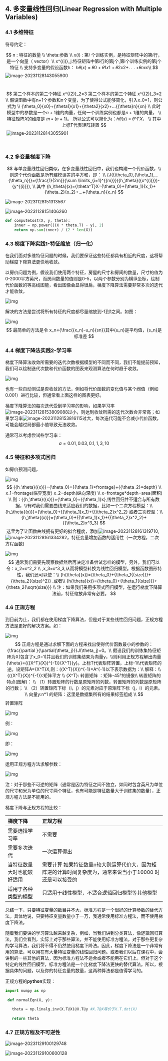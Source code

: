 ## 4. 多变量线性回归(Linear Regression with Multiple Variables)

### 4.1 多维特征

符号约定：


$$
n : 特征的数量 \\
\theta:参数 \\
𝑥(𝑖) : 第𝑖 个训练实例，是特征矩阵中的第𝑖行，是一个向量（ vector）\\
x^{(i)}_j:特征矩阵中第i行的第j个,第i个训练实例的第j个特征 \\
支持多变量的假设函数h： ℎ𝜃(𝑥) = 𝜃0 + 𝜃1𝑥1 + 𝜃2𝑥2+. . . +𝜃𝑛𝑥𝑛\\
$$
![image-20231128143055900](https://raw.githubusercontent.com/kaisersama112/typora_image/master/assetsf32d8d2c2f404f23abffbe12168f5fd0.png)

​	
$$
第二个样本的第二个特征 x^{(2)}_2=3 第二个样本的第三个特征 x^{(2)}_3=2 \\
假设函数中有n+1个参数和n个变量，为了使得公式能够简化，引入x_0=1，则公式为 \\
{\theta_0}{x0}+{\theta1}{x1}+{\theta2}{x2}+...{{\theta}n}{xn} \\
此时模型中的参数是一个𝑛 + 1维的向量，任何一个训练实例也都是𝑛 + 1维的向量， \\
特征矩阵𝑋的维度是 𝑚 ∗ (𝑛 + 1)。 所以公式可以简化为：ℎ𝜃(𝑥) = 𝜃^𝑇𝑋， \\
其中上标𝑇代表矩阵转置
$$
​	![image-20231128143055901](https://raw.githubusercontent.com/kaisersama112/typora_image/master/assetsimage-20231128143055901.png)

​	

### 4.2 多变量梯度下降

$$
与单变量线性回归类似，在多变量线性回归中，我们也构建一个代价函数，\\
则这个代价函数是所有建模误差的平方和，即： \\
{J({\theta_0},{\theta_1},...{\theta_n})}={\frac{1}{2m}}{\sum \limits_{i=1}^{{m}}}({h_\theta}({x^{(i)}})-{y^{(i)}}), \\
其中 {h_\theta}(x)={\theta^T}X={\theta_0}+{\theta_1}{x_1}+{\theta_2}{x_2}+...+{\theta_n}{x_n}
$$

![image-20231128151313567](https://raw.githubusercontent.com/kaisersama112/typora_image/master/assetsimage-20231128151313567.png)

![image-20231128151406260](https://raw.githubusercontent.com/kaisersama112/typora_image/master/assetsimage-20231128151406260.png)

```python
def computeCost(X, y, theta):
    inner = np.power(((X * theta.T) - y), 2)
    return np.sum(inner) / (2 * len(X))	
```



### 4.3 梯度下降实践1-特征缩放（归一化）

在我们面对多维特征问题的时候，我们要保证这些特征都具有相近的尺度，这将帮助梯度下降算法更快地收敛。

以房价问题为例，假设我们使用两个特征，房屋的尺寸和房间的数量，尺寸的值为 0-2000平方英尺，而房间数量的值则是0-5，以两个参数分别为横纵坐标，绘制代价函数的等高线图能，看出图像会显得很扁，梯度下降算法需要非常多次的迭代才能收敛。

![img](https://raw.githubusercontent.com/kaisersama112/typora_image/master/assets966e5a9b00687678374b8221fdd33475.jpg)

解决的方法是尝试将所有特征的尺度都尽量缩放到-1到1之间。如图：

![img](https://raw.githubusercontent.com/kaisersama112/typora_image/master/assetsb8167ff0926046e112acf789dba98057.png)
$$
最简单的方法是令 x_n={\frac{{x_n}-u_n}{sn}}其中{u_n}是平均值，{s_n}是标准差
$$

### 4.4 梯度下降法实践2-学习率

​	梯度下降算法收敛所需要的迭代次数根据模型的不同而不同，我们不能提前预知，我们可以绘制迭代次数和代价函数的图表来观测算法在何时趋于收敛。

![img](https://raw.githubusercontent.com/kaisersama112/typora_image/master/assetscd4e3df45c34f6a8e2bb7cd3a2849e6c.jpg)

也有一些自动测试是否收敛的方法，例如将代价函数的变化值与某个阀值（例如0.001）进行比较，但通常看上面这样的图表更好。

梯度下降算法的每次迭代受到学习率的影响，如果学习率![image-20231128153809088](https://raw.githubusercontent.com/kaisersama112/typora_image/master/assetsimage-20231128153809088.png)过小，则达到收敛所需的迭代次数会非常高；如果学习率![image-20231128153816115](https://raw.githubusercontent.com/kaisersama112/typora_image/master/assetsimage-20231128153816115.png)过大，每次迭代可能不会减小代价函数，可能会越过局部最小值导致无法收敛。

通常可以考虑尝试些学习率：
$$
a=0.01,0.03,0.1,1,3,10
$$

### 4.5 特征和多项式回归

如房价预测问题，

![img](https://raw.githubusercontent.com/kaisersama112/typora_image/master/assets8ffaa10ae1138f1873bc65e1e3657bd4.png)
$$
{{h_\theta}({x})}={\theta_0}+{{\theta_1}*frontage}+{{\theta_2}*depth} \\
x_1=frontage(临界宽度) x_2=depth(纵向深度) \\
x=frontage*depth=area(面积) \\
则：{{h_\theta}({x})}={\theta_0}+{{\theta_1}x},线性回归并不适合与所有数据，\\有时我们需要曲线来适应我们的数据，比如一个二次方程模型：\\
{h_\theta{(x)}}={\theta_0}+{{\theta_1}x_1}+{{\theta_2}x^2_2} 或者三次模型：\\{h_\theta{(x)}}={\theta_0}+{{\theta_1}x_1}+{{\theta_2}x^2_2}+{{\theta_2}x^3_3}
$$
​	这里为了让函数曲线拥有更好的拟合程度，添加![image-20231128161319710](https://raw.githubusercontent.com/kaisersama112/typora_image/master/assetsimage-20231128161319710.png),![image-20231128161334282](https://raw.githubusercontent.com/kaisersama112/typora_image/master/assetsimage-20231128161334282.png)，特征变量增加函数的适用性（一次方程，二次方程函数)

![img](https://raw.githubusercontent.com/kaisersama112/typora_image/master/assets3a47e15258012b06b34d4e05fb3af2cf.jpg)
$$
通常我们需要先观察数据然后再决定准备尝试怎样的模型，另外，我们可以令：x_2=x^2_2 \\
,x_3=x^3_3,从而将模型转换为线性回归模型。根据函数图形特性，我们还可以使：\\
{h{\theta}(x)}={\theta_0}+{\theta_1{(size)}}+{\theta_2{(size)^2}} .或者\\ {h{\theta}(x)}={\theta_0}+{\theta_1{(size)}}+{\theta_2{\sqrt{size}}} \\
注：如果我们采用多项式回归模型，在运行梯度下降算法前，特征缩放非常有必要。
$$

### 4.6 正规方程

到目前为止，我们都在使用梯度下降算法，但是对于某些线性回归问题，正规方程方法是更好的解决方案。如：

![img](https://raw.githubusercontent.com/kaisersama112/typora_image/master/assetsa47ec797d8a9c331e02ed90bca48a24b.png)
$$
正规方程是通过求解下面的方程来找出使得代价函数最小的参数的：{\frac{\partial }{\partial{\theta_j}}}J(\theta_j)=0。\\
 假设我们的训练集特征矩阵为X(包含了x_0=1)并且我们的训练集结果为向量y，\\则利用正规方程解出向量{\theta}={({X^T}{X})^{-1}}{X^T}{y}。上标T代表矩阵转置，上标-1\\代表矩阵的逆。设矩阵A={X^T}X,则：({X^T}{X})^{-1}=A^{-1}以下表示数据为：\\
 解释：\\
 {({X^T}{X})^{-1}}:矩阵平方 \\
 {X^T}: 转置矩阵 ：矩阵-45°的镜像\\
 转置矩阵的特点(图解)： \\
（1）转置矩阵的行数是原矩阵的列数，转置矩阵的列数是原矩阵的行数； \\
（2）转置矩阵下标（i，j）的元素对应于原矩阵下标（j，i）的元素。\\
向量y:n*1 的矩阵：这里是数据集所有的结果标签组成 \\
$$
转置矩阵

![img](https://raw.githubusercontent.com/kaisersama112/typora_image/master/assets20190903151320287.png)

例：

![img](https://raw.githubusercontent.com/kaisersama112/typora_image/master/assets261a11d6bce6690121f26ee369b9e9d1.png)

即：

![img](https://raw.githubusercontent.com/kaisersama112/typora_image/master/assetsc8eedc42ed9feb21fac64e4de8d39a06.png)

运用正规方程方法求解参数：

![img](https://raw.githubusercontent.com/kaisersama112/typora_image/master/assetsb62d24a1f709496a6d7c65f87464e911.jpg)

​	注：对于那些不可逆的矩阵（通常是因为特征之间不独立，如同时包含英尺为单位的尺寸和米为单位的尺寸两个特征，也有可能是特征数量大于训练集的数量），正规方程方法是不能用的。

梯度下降与正规方程的比较：

| 梯度下降                   | 正规方程                                                     |
| :------------------------- | :----------------------------------------------------------- |
| 需要选择学习率             | 不需要                                                       |
| 需要多次迭代               | 一次运算得出                                                 |
| 当特征数量大时也能较好适用 | 需要计算 如果特征数量n较大则运算代价大，因为矩阵逆的计算时间复杂度为，通常来说当小于10000 时还是可以接受的 |
| 适用于各种类型的模型       | 只适用于线性模型，不适合逻辑回归模型等其他模型               |

​	总结一下，只要特征变量的数目并不大，标准方程是一个很好的计算参数的替代方法。具体地说，只要特征变量数量小于一万，我通常使用标准方程法，而不使用梯度下降法。

​	随着我们要讲的学习算法越来越复杂，例如，当我们讲到分类算法，像逻辑回归算法，我们会看到，实际上对于那些算法，并不能使用标准方程法。对于那些更复杂的学习算法，我们将不得不仍然使用梯度下降法。因此，梯度下降法是一个非常有用的算法，可以用在有大量特征变量的线性回归问题。或者我们以后在课程中，会讲到的一些其他的算法，因为标准方程法不适合或者不能用在它们上。但对于这个特定的线性回归模型，标准方程法是一个比梯度下降法更快的替代算法。所以，根据具体的问题，以及你的特征变量的数量，这两种算法都是值得学习的。

正规方程的**python**实现：

```python
import numpy as np
    
 def normalEqn(X, y):
    
   theta = np.linalg.inv(X.T@X)@X.T@y #X.T@X等价于X.T.dot(X)
    
   return theta
```



### 4.7 正规方程及不可逆性



![image-20231129100129748](https://raw.githubusercontent.com/kaisersama112/typora_image/master/assetsimage-20231129100129748.png)

![image-20231129100600128](https://raw.githubusercontent.com/kaisersama112/typora_image/master/assetsimage-20231129100600128.png)